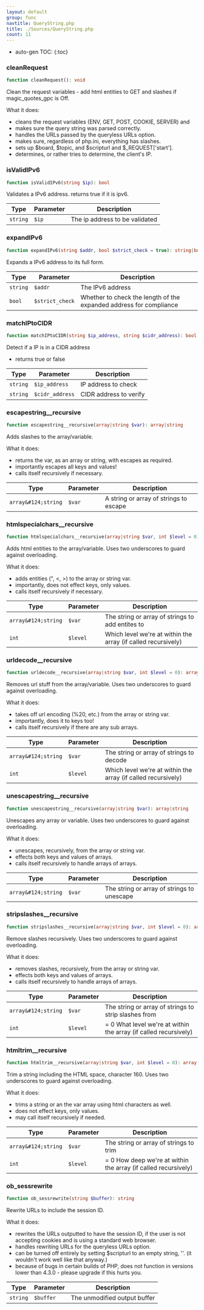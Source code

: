 ```yaml
---
layout: default
group: func
navtitle: QueryString.php
title: ./Sources/QueryString.php
count: 11
---
```

* auto-gen TOC:
{:toc}
### cleanRequest

```php
function cleanRequest(): void
```
Clean the request variables - add html entities to GET and slashes if magic_quotes_gpc is Off.

What it does:
- cleans the request variables (ENV, GET, POST, COOKIE, SERVER) and
- makes sure the query string was parsed correctly.
- handles the URLs passed by the queryless URLs option.
- makes sure, regardless of php.ini, everything has slashes.
- sets up $board, $topic, and $scripturl and $_REQUEST['start'].
- determines, or rather tries to determine, the client's IP.

### isValidIPv6

```php
function isValidIPv6(string $ip): bool
```
Validates a IPv6 address. returns true if it is ipv6.



Type|Parameter|Description
---|---|---
`string`|`$ip`|The ip address to be validated

### expandIPv6

```php
function expandIPv6(string $addr, bool $strict_check = true): string|bool
```
Expands a IPv6 address to its full form.



Type|Parameter|Description
---|---|---
`string`|`$addr`|The IPv6 address
`bool`|`$strict_check`|Whether to check the length of the expanded address for compliance

### matchIPtoCIDR

```php
function matchIPtoCIDR(string $ip_address, string $cidr_address): bool
```
Detect if a IP is in a CIDR address
- returns true or false



Type|Parameter|Description
---|---|---
`string`|`$ip_address`|IP address to check
`string`|`$cidr_address`|CIDR address to verify

### escapestring__recursive

```php
function escapestring__recursive(array|string $var): array|string
```
Adds slashes to the array/variable.

What it does:
- returns the var, as an array or string, with escapes as required.
- importantly escapes all keys and values!
- calls itself recursively if necessary.

Type|Parameter|Description
---|---|---
`array&#124;string`|`$var`|A string or array of strings to escape

### htmlspecialchars__recursive

```php
function htmlspecialchars__recursive(array|string $var, int $level = 0): array|string
```
Adds html entities to the array/variable.  Uses two underscores to guard against overloading.

What it does:
- adds entities (&quot;, &lt;, &gt;) to the array or string var.
- importantly, does not effect keys, only values.
- calls itself recursively if necessary.

Type|Parameter|Description
---|---|---
`array&#124;string`|`$var`|The string or array of strings to add entites to
`int`|`$level`|Which level we're at within the array (if called recursively)

### urldecode__recursive

```php
function urldecode__recursive(array|string $var, int $level = 0): array|string
```
Removes url stuff from the array/variable.  Uses two underscores to guard against overloading.

What it does:
- takes off url encoding (%20, etc.) from the array or string var.
- importantly, does it to keys too!
- calls itself recursively if there are any sub arrays.

Type|Parameter|Description
---|---|---
`array&#124;string`|`$var`|The string or array of strings to decode
`int`|`$level`|Which level we're at within the array (if called recursively)

### unescapestring__recursive

```php
function unescapestring__recursive(array|string $var): array|string
```
Unescapes any array or variable.  Uses two underscores to guard against overloading.

What it does:
- unescapes, recursively, from the array or string var.
- effects both keys and values of arrays.
- calls itself recursively to handle arrays of arrays.

Type|Parameter|Description
---|---|---
`array&#124;string`|`$var`|The string or array of strings to unescape

### stripslashes__recursive

```php
function stripslashes__recursive(array|string $var, int $level = 0): array|string
```
Remove slashes recursively.  Uses two underscores to guard against overloading.

What it does:
- removes slashes, recursively, from the array or string var.
- effects both keys and values of arrays.
- calls itself recursively to handle arrays of arrays.

Type|Parameter|Description
---|---|---
`array&#124;string`|`$var`|The string or array of strings to strip slashes from
`int`|`$level`|= 0 What level we're at within the array (if called recursively)

### htmltrim__recursive

```php
function htmltrim__recursive(array|string $var, int $level = 0): array|string
```
Trim a string including the HTML space, character 160.  Uses two underscores to guard against overloading.

What it does:
- trims a string or an the var array using html characters as well.
- does not effect keys, only values.
- may call itself recursively if needed.

Type|Parameter|Description
---|---|---
`array&#124;string`|`$var`|The string or array of strings to trim
`int`|`$level`|= 0 How deep we're at within the array (if called recursively)

### ob_sessrewrite

```php
function ob_sessrewrite(string $buffer): string
```
Rewrite URLs to include the session ID.

What it does:
- rewrites the URLs outputted to have the session ID, if the user
  is not accepting cookies and is using a standard web browser.
- handles rewriting URLs for the queryless URLs option.
- can be turned off entirely by setting $scripturl to an empty
  string, ''. (it wouldn't work well like that anyway.)
- because of bugs in certain builds of PHP, does not function in
  versions lower than 4.3.0 - please upgrade if this hurts you.

Type|Parameter|Description
---|---|---
`string`|`$buffer`|The unmodified output buffer

